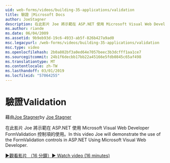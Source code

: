 ```yaml
---
uid: web-forms/videos/building-35-applications/validation
title: 驗證 |Microsoft Docs
author: JoeStagner
description: 在此影片 Joe 將示範在 ASP.NET 使用 Microsoft Visual Web Developer FormValidation 控制項的使用。
ms.author: riande
ms.date: 06/04/2009
ms.assetid: 9b9eb93d-19c6-4933-ab5f-826b427a9ad0
msc.legacyurl: /web-forms/videos/building-35-applications/validation
msc.type: video
ms.openlocfilehash: 2b0a802bf3a0ed64e7057beec3b3dcfff1aa1ce7
ms.sourcegitcommit: 24b1f6decbb17bb22a45166e5fdb0845c65af498
ms.translationtype: MT
ms.contentlocale: zh-TW
ms.lasthandoff: 03/01/2019
ms.locfileid: "57064255"
---
```

<a name="validation"></a><span data-ttu-id="94ce0-103">驗證</span><span class="sxs-lookup"><span data-stu-id="94ce0-103">Validation</span></span>
====================
<span data-ttu-id="94ce0-104">藉由[Joe Stagner](https://github.com/JoeStagner)</span><span class="sxs-lookup"><span data-stu-id="94ce0-104">by [Joe Stagner](https://github.com/JoeStagner)</span></span>

<span data-ttu-id="94ce0-105">在此影片 Joe 將示範在 ASP.NET 使用 Microsoft Visual Web Developer FormValidation 控制項的使用。</span><span class="sxs-lookup"><span data-stu-id="94ce0-105">In this video Joe will demonstrate the use of the FormValidation controls in ASP.NET Using Microsoft Visual Web Developer.</span></span>

[<span data-ttu-id="94ce0-106">&#9654;觀看影片 （16 分鐘）</span><span class="sxs-lookup"><span data-stu-id="94ce0-106">&#9654; Watch video (16 minutes)</span></span>](https://channel9.msdn.com/Blogs/ASP-NET-Site-Videos/validation)
